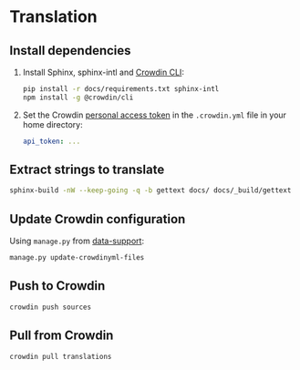 # Translation

## Install dependencies

1. Install Sphinx, sphinx-intl and [Crowdin CLI](https://support.crowdin.com/cli-tool/):

    ```bash
    pip install -r docs/requirements.txt sphinx-intl
    npm install -g @crowdin/cli
    ```

1. Set the Crowdin [personal access token](https://support.crowdin.com/enterprise/account-settings/#creating-a-personal-access-token) in the `.crowdin.yml` file in your home directory:

    ```yaml
    api_token: ...
    ```

## Extract strings to translate

```bash
sphinx-build -nW --keep-going -q -b gettext docs/ docs/_build/gettext
```

## Update Crowdin configuration

Using `manage.py` from [data-support](https://github.com/open-contracting/data-support/blob/main/manage.py):

```bash
manage.py update-crowdinyml-files
```

## Push to Crowdin

```bash
crowdin push sources
```

## Pull from Crowdin

```bash
crowdin pull translations
```
